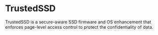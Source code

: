 TrustedSSD
==========

TrustedSSD is a secure-aware SSD firmware and OS enhancement that enforces page-level access control to protect the confidentiality of data.
